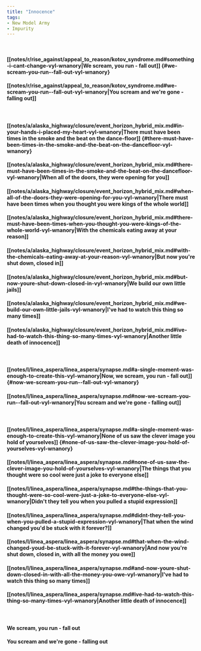 ```yaml
---
title: "Innocence"
tags:
- New Model Army
- Impurity
---
```

&nbsp;
#### [[notes/r/rise_against/appeal_to_reason/kotov_syndrome.md#something-i-cant-change-vyl-wnanory|We scream, you run - fall out]] {#we-scream-you-run--fall-out-vyl-wnanory}
#### [[notes/r/rise_against/appeal_to_reason/kotov_syndrome.md#we-scream-you-run--fall-out-vyl-wnanory|You scream and we're gone - falling out]]
&nbsp;
#### [[notes/a/alaska_highway/closure/event_horizon_hybrid_mix.md#in-your-hands-i-placed-my-heart-vyl-wnanory|There must have been times in the smoke and the beat on the dance-floor]] {#there-must-have-been-times-in-the-smoke-and-the-beat-on-the-dancefloor-vyl-wnanory}
#### [[notes/a/alaska_highway/closure/event_horizon_hybrid_mix.md#there-must-have-been-times-in-the-smoke-and-the-beat-on-the-dancefloor-vyl-wnanory|When all of the doors, they were opening for you]]
#### [[notes/a/alaska_highway/closure/event_horizon_hybrid_mix.md#when-all-of-the-doors-they-were-opening-for-you-vyl-wnanory|There must have been times when you thought you were kings of the whole world]]
#### [[notes/a/alaska_highway/closure/event_horizon_hybrid_mix.md#there-must-have-been-times-when-you-thought-you-were-kings-of-the-whole-world-vyl-wnanory|With the chemicals eating away at your reason]]
#### [[notes/a/alaska_highway/closure/event_horizon_hybrid_mix.md#with-the-chemicals-eating-away-at-your-reason-vyl-wnanory|But now you're shut down, closed in]]
#### [[notes/a/alaska_highway/closure/event_horizon_hybrid_mix.md#but-now-youre-shut-down-closed-in-vyl-wnanory|We build our own little jails]]
#### [[notes/a/alaska_highway/closure/event_horizon_hybrid_mix.md#we-build-our-own-little-jails-vyl-wnanory|I've had to watch this thing so many times]]
#### [[notes/a/alaska_highway/closure/event_horizon_hybrid_mix.md#ive-had-to-watch-this-thing-so-many-times-vyl-wnanory|Another little death of innocence]]
&nbsp;
#### [[notes/l/linea_aspera/linea_aspera/synapse.md#a-single-moment-was-enough-to-create-this-vyl-wnanory|Now, we scream, you run - fall out]] {#now-we-scream-you-run--fall-out-vyl-wnanory}
#### [[notes/l/linea_aspera/linea_aspera/synapse.md#now-we-scream-you-run--fall-out-vyl-wnanory|You scream and we're gone - falling out]]
&nbsp;
#### [[notes/l/linea_aspera/linea_aspera/synapse.md#a-single-moment-was-enough-to-create-this-vyl-wnanory|None of us saw the clever image you hold of yourselves]] {#none-of-us-saw-the-clever-image-you-hold-of-yourselves-vyl-wnanory}
#### [[notes/l/linea_aspera/linea_aspera/synapse.md#none-of-us-saw-the-clever-image-you-hold-of-yourselves-vyl-wnanory|The things that you thought were so cool were just a joke to everyone else]]
#### [[notes/l/linea_aspera/linea_aspera/synapse.md#the-things-that-you-thought-were-so-cool-were-just-a-joke-to-everyone-else-vyl-wnanory|Didn't they tell you when you pulled a stupid expression]]
#### [[notes/l/linea_aspera/linea_aspera/synapse.md#didnt-they-tell-you-when-you-pulled-a-stupid-expression-vyl-wnanory|That when the wind changed you'd be stuck with it forever?]]
#### [[notes/l/linea_aspera/linea_aspera/synapse.md#that-when-the-wind-changed-youd-be-stuck-with-it-forever-vyl-wnanory|And now you're shut down, closed in, with all the money you owe]]
#### [[notes/l/linea_aspera/linea_aspera/synapse.md#and-now-youre-shut-down-closed-in-with-all-the-money-you-owe-vyl-wnanory|I've had to watch this thing so many times]]
#### [[notes/l/linea_aspera/linea_aspera/synapse.md#ive-had-to-watch-this-thing-so-many-times-vyl-wnanory|Another little death of innocence]]
&nbsp;
#### We scream, you run - fall out
#### You scream and we're gone - falling out
